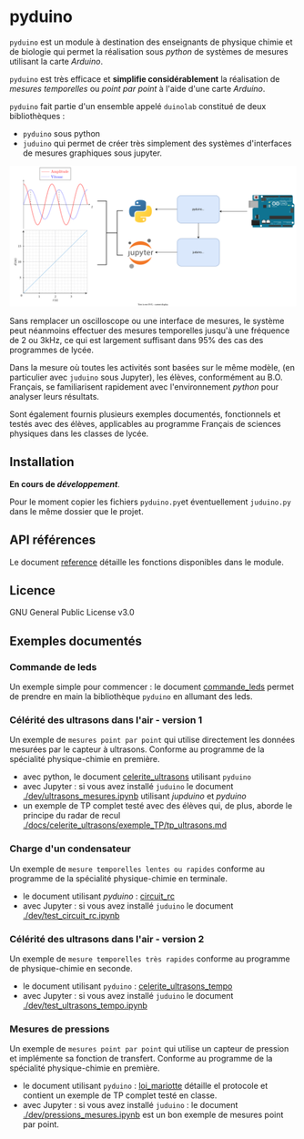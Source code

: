 # pyduino

`pyduino` est un module à destination des enseignants de physique chimie et de biologie qui permet la réalisation sous _python_ de systèmes de mesures utilisant la carte _Arduino_.

`pyduino` est très efficace et **simplifie considérablement** la réalisation de _mesures temporelles_ ou _point par point_ à l'aide d'une carte _Arduino_.

`pyduino` fait partie d'un ensemble appelé `duinolab` constitué de deux bibliothèques :
- `pyduino` sous python
- `juduino` qui permet de créer très simplement des systèmes d'interfaces de mesures graphiques sous jupyter.


![](data/image_2.svg)

Sans remplacer un oscilloscope ou une interface de mesures, le système peut néanmoins effectuer des mesures temporelles jusqu'à une fréquence de 2 ou 3kHz, ce qui est largement suffisant dans 95% des cas des programmes de lycée.

Dans la mesure où toutes les activités sont basées sur le même modèle, (en particulier avec `juduino` sous Jupyter), les élèves, conformément au B.O. Français, se familiarisent rapidement avec l'environnement _python_ pour analyser leurs résultats.

Sont également fournis plusieurs exemples documentés, fonctionnels et testés avec des élèves, applicables au programme Français de sciences physiques dans les classes de lycée.

## Installation

**En cours de _développement_**.

Pour le moment copier les fichiers `pyduino.py`et éventuellement `juduino.py` dans le même dossier que le projet.

## API références

Le document [reference](./docs/reference.md) détaille les fonctions disponibles dans le module.

## Licence

GNU General Public License v3.0 

## Exemples documentés 

### Commande de leds 

Un exemple simple pour commencer : le document [commande_leds](./docs/commande_leds/commande_leds.md) permet de prendre en main la bibliothèque `pyduino` en allumant des leds.

### Célérité des ultrasons dans l'air - version 1

Un exemple de `mesures point par point` qui utilise directement les données mesurées par le capteur à ultrasons. Conforme au programme de la spécialité physique-chimie en première.

- avec python, le document [celerite_ultrasons](./docs/celerite_ultrasons/celerite_ultrasons.md) utilisant `pyduino`
- avec Jupyter : si vous avez installé `juduino` le document [./dev/ultrasons_mesures.ipynb](./dev/ultrasons_mesures.ipynb)  utilisant _jupduino_ et _pyduino_
- un exemple de TP complet testé avec des élèves qui, de plus, aborde le principe du radar de recul  [./docs/celerite_ultrasons/exemple_TP/tp_ultrasons.md](./docs/celerite_ultrasons/exemple_TP/tp_ultrasons.md)

### Charge d'un condensateur 
Un exemple de `mesure temporelles lentes ou rapides` conforme au programme de la spécialité physique-chimie en terminale.
- le document utilisant _pyduino_ : [circuit_rc](./docs/circuit_rc/circuit_rc.md)
- avec Jupyter : si vous avez installé `juduino` le document [./dev/test_circuit_rc.ipynb](./dev/test_circuit_rc.ipynb)

### Célérité des ultrasons dans l'air - version 2
Un exemple de `mesure temporelles très rapides` conforme au programme de physique-chimie en seconde.
- le document utilisant `pyduino` : [celerite_ultrasons_tempo](./docs/ultrasons_tempo/celerite_ultrasons_tempo.md)
- avec Jupyter : si vous avez installé `juduino` le document [./dev/test_ultrasons_tempo.ipynb](./dev/test_ultrasons_tempo.ipynb)

### Mesures de pressions

Un exemple de `mesures point par point` qui utilise un capteur de pression et implémente sa fonction de transfert. Conforme au programme de la spécialité physique-chimie en première.

- le document utilisant `pyduino` : [loi_mariotte](./docs/loi_mariotte/loi_mariotte.md) détaille el protocole et contient un exemple de TP complet testé en classe.
- avec Jupyter : si vous avez installé `juduino` : le document [./dev/pressions_mesures.ipynb](./dev/pressions_mesures.ipynb) est un bon exemple de mesures point par point.